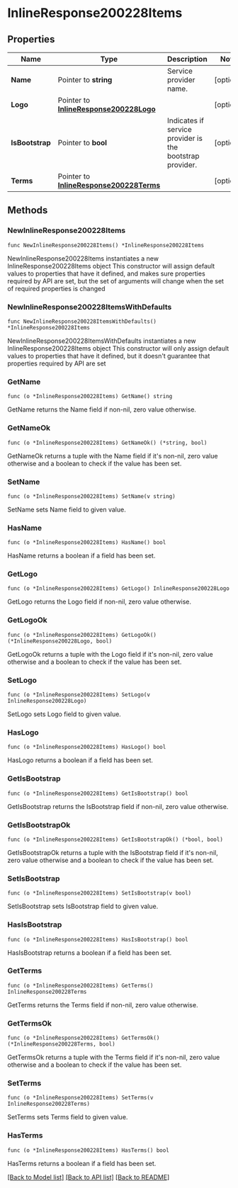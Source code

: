 # InlineResponse200228Items

## Properties

Name | Type | Description | Notes
------------ | ------------- | ------------- | -------------
**Name** | Pointer to **string** | Service provider name. | [optional] 
**Logo** | Pointer to [**InlineResponse200228Logo**](InlineResponse200228Logo.md) |  | [optional] 
**IsBootstrap** | Pointer to **bool** | Indicates if service provider is the bootstrap provider. | [optional] 
**Terms** | Pointer to [**InlineResponse200228Terms**](InlineResponse200228Terms.md) |  | [optional] 

## Methods

### NewInlineResponse200228Items

`func NewInlineResponse200228Items() *InlineResponse200228Items`

NewInlineResponse200228Items instantiates a new InlineResponse200228Items object
This constructor will assign default values to properties that have it defined,
and makes sure properties required by API are set, but the set of arguments
will change when the set of required properties is changed

### NewInlineResponse200228ItemsWithDefaults

`func NewInlineResponse200228ItemsWithDefaults() *InlineResponse200228Items`

NewInlineResponse200228ItemsWithDefaults instantiates a new InlineResponse200228Items object
This constructor will only assign default values to properties that have it defined,
but it doesn't guarantee that properties required by API are set

### GetName

`func (o *InlineResponse200228Items) GetName() string`

GetName returns the Name field if non-nil, zero value otherwise.

### GetNameOk

`func (o *InlineResponse200228Items) GetNameOk() (*string, bool)`

GetNameOk returns a tuple with the Name field if it's non-nil, zero value otherwise
and a boolean to check if the value has been set.

### SetName

`func (o *InlineResponse200228Items) SetName(v string)`

SetName sets Name field to given value.

### HasName

`func (o *InlineResponse200228Items) HasName() bool`

HasName returns a boolean if a field has been set.

### GetLogo

`func (o *InlineResponse200228Items) GetLogo() InlineResponse200228Logo`

GetLogo returns the Logo field if non-nil, zero value otherwise.

### GetLogoOk

`func (o *InlineResponse200228Items) GetLogoOk() (*InlineResponse200228Logo, bool)`

GetLogoOk returns a tuple with the Logo field if it's non-nil, zero value otherwise
and a boolean to check if the value has been set.

### SetLogo

`func (o *InlineResponse200228Items) SetLogo(v InlineResponse200228Logo)`

SetLogo sets Logo field to given value.

### HasLogo

`func (o *InlineResponse200228Items) HasLogo() bool`

HasLogo returns a boolean if a field has been set.

### GetIsBootstrap

`func (o *InlineResponse200228Items) GetIsBootstrap() bool`

GetIsBootstrap returns the IsBootstrap field if non-nil, zero value otherwise.

### GetIsBootstrapOk

`func (o *InlineResponse200228Items) GetIsBootstrapOk() (*bool, bool)`

GetIsBootstrapOk returns a tuple with the IsBootstrap field if it's non-nil, zero value otherwise
and a boolean to check if the value has been set.

### SetIsBootstrap

`func (o *InlineResponse200228Items) SetIsBootstrap(v bool)`

SetIsBootstrap sets IsBootstrap field to given value.

### HasIsBootstrap

`func (o *InlineResponse200228Items) HasIsBootstrap() bool`

HasIsBootstrap returns a boolean if a field has been set.

### GetTerms

`func (o *InlineResponse200228Items) GetTerms() InlineResponse200228Terms`

GetTerms returns the Terms field if non-nil, zero value otherwise.

### GetTermsOk

`func (o *InlineResponse200228Items) GetTermsOk() (*InlineResponse200228Terms, bool)`

GetTermsOk returns a tuple with the Terms field if it's non-nil, zero value otherwise
and a boolean to check if the value has been set.

### SetTerms

`func (o *InlineResponse200228Items) SetTerms(v InlineResponse200228Terms)`

SetTerms sets Terms field to given value.

### HasTerms

`func (o *InlineResponse200228Items) HasTerms() bool`

HasTerms returns a boolean if a field has been set.


[[Back to Model list]](../README.md#documentation-for-models) [[Back to API list]](../README.md#documentation-for-api-endpoints) [[Back to README]](../README.md)


